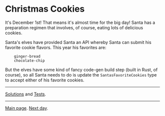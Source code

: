 # Christmas Cookies

It's December 1st! That means it's almost time for the big day! Santa has a preparation regimen that involves, of course, eating lots of delicious cookies.

Santa's elves have provided Santa an API whereby Santa can submit his favorite cookie flavors. This year his favorites are:

```text
    ginger-bread
    chocolate-chip
```

But the elves have some kind of fancy code-gen build step (built in Rust, of course), so all Santa needs to do is update the `SantasFavoriteCookies` type to accept either of his favorite cookies.

---
[Solutions](./solution.ts) and [Tests](./solution.test.ts).

---
[Main page](../../readme.md). [Next day](../day2/readme.md).
